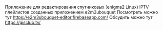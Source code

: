 Приложение для редактирования спутниковых (enigma2 Linux) IPTV плейлистов созданных приложением e2m3ubouquet 
Посмотреть можно тут https://e2m3ubouquet-editor.firebaseapp.com/
Обсудить можно тут https://gisclub.tv/
